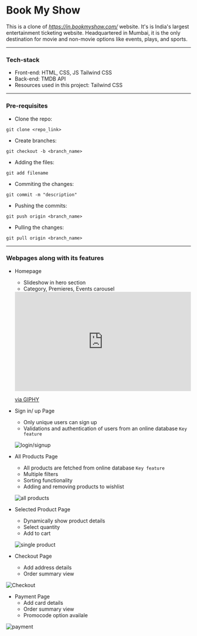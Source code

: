 #  Book My Show

This is a clone of *https://in.bookmyshow.com/* website. It's is India's largest entertainment ticketing website. Headquartered in Mumbai, it is the only destination for movie and non-movie options like events, plays, and sports.

<hr>

### Tech-stack

- Front-end: HTML, CSS, JS Tailwind CSS<br/>
- Back-end: TMDB API<br/>
- Resources used in this project: Tailwind CSS <br/>

<hr>

### Pre-requisites

- Clone the repo: 
```
git clone <repo_link>
```

- Create branches: 
```
git checkout -b <branch_name>
```

- Adding the files: 
```
git add filename
```

- Commiting the changes: 
```
git commit -m "description"
```

- Pushing the commits: 
```
git push origin <branch_name>
```

- Pulling the changes:
```
git pull origin <branch_name>
```

<hr>

### Webpages along with its features

- Homepage
  - Slideshow in hero section
  - Category, Premieres, Events carousel
  
  <iframe src="https://giphy.com/embed/A7mK5ssfDIulKhTayt" width="480" height="270" frameBorder="0" class="giphy-embed" allowFullScreen></iframe><p><a href="https://giphy.com/gifs/A7mK5ssfDIulKhTayt">via GIPHY</a></p>

- Sign in/ up Page
  - Only unique users can sign up
  - Validations and authentication of users from an online database ```Key feature```

  ![login/signup](https://user-images.githubusercontent.com/86410034/129320171-44f381c6-89fc-4e8f-ba57-b1159d7caba6.png)

- All Products Page
  - All products are fetched from online database ```Key feature```
  - Multiple filters
  - Sorting functionality
  - Adding and removing products to wishlist
    
  ![all products](https://user-images.githubusercontent.com/86410034/129320333-f0657102-243a-4ef7-8bb4-82c2c2b4c31d.png)

- Selected Product Page
  - Dynamically show product details
  - Select quantity
  - Add to cart

  ![single product](https://user-images.githubusercontent.com/86410034/129320370-86c06387-32a0-4b3a-9812-1eda9eaada4b.png)

- Checkout Page 
  - Add address details
  - Order summary view

![Checkout](https://user-images.githubusercontent.com/86410034/129320743-a2c2e8ed-e309-4e1a-9bfb-41ce201847da.png)

- Payment Page
  - Add card details
  - Order summary view
  - Promocode option availale

![payment](https://user-images.githubusercontent.com/86410034/129321544-2316bd85-e770-4952-aa38-b37f0a6d2066.png)



